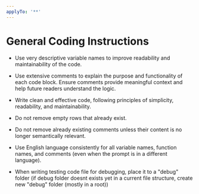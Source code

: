 ```yaml
---
applyTo: '**'
---
```


# General Coding Instructions

- Use very descriptive variable names to improve readability and maintainability of the code.

- Use extensive comments to explain the purpose and functionality of each code block. Ensure comments provide meaningful context and help future readers understand the logic.

- Write clean and effective code, following principles of simplicity, readability, and maintainability.

- Do not remove empty rows that already exist.        

- Do not remove already existing comments unless their content is no longer semantically relevant.

- Use English language consistently for all variable names, function names, and comments (even when the prompt is in a different language).

- When writing testing code file for debugging, place it to a "debug" folder (if debug folder doesnt exists yet in a current file structure, create new "debug" folder (mostly in a root))
        